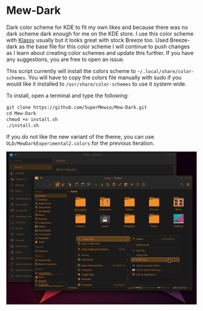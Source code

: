 # Mew-Dark
Dark color scheme for KDE to fit my own likes and because there was no dark scheme dark enough for me on the KDE store. I use this color scheme with [Klassy](https://github.com/paulmcauley/klassy) usually but it looks great with stock Breeze too. Used Breeze-dark as the base file for this color scheme I will continue to push changes as I learn about creating color schemes and update this further. If you have any suggestions, you are free to open an issue.

This script currently will install the colors scheme to <code>~/.local/share/color-schemes</code>. You will have to copy the colors file manually with sudo if you would like it installed to <code>/usr/share/color-schemes</code> to use it system wide.

To install, open a terminal and type the following:

```
git clone https://github.com/SuperMewio/Mew-Dark.git
cd Mew-Dark
chmod +x install.sh
./install.sh
```

If you do not like the new variant of the theme, you can use <code>OLD/MewDarkExperimental2.colors</code> for the previous iteration.

![alt text](https://github.com/SuperMewio/Mew-Dark/blob/main/Preview/mini-preview.png)
